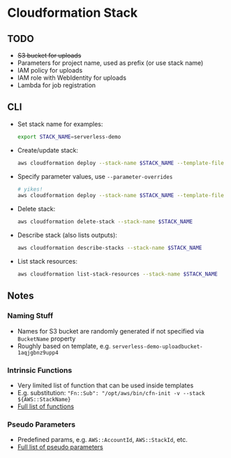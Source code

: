 # Cloudformation Stack

## TODO

- ~~S3 bucket for uploads~~
- Parameters for project name, used as prefix (or use stack name)
- IAM policy for uploads
- IAM role with WebIdentity for uploads
- Lambda for job registration

## CLI

- Set stack name for examples:

    ```sh
    export STACK_NAME=serverless-demo
    ```

- Create/update stack:

    ```sh
    aws cloudformation deploy --stack-name $STACK_NAME --template-file stack.json
    ```

- Specify parameter values, use `--parameter-overrides`

    ```sh
    # yikes!
    aws cloudformation deploy --stack-name $STACK_NAME --template-file stack.json --parameter-overrides ProjectName=ServerlessDemo
    ```

- Delete stack:

    ```sh
    aws cloudformation delete-stack --stack-name $STACK_NAME
    ```

- Describe stack (also lists outputs):

    ```sh
    aws cloudformation describe-stacks --stack-name $STACK_NAME
    ```

- List stack resources:

    ```sh
    aws cloudformation list-stack-resources --stack-name $STACK_NAME
    ```

## Notes

### Naming Stuff

- Names for S3 bucket are randomly generated if not specified via `BucketName` property
- Roughly based on template, e.g. `serverless-demo-uploadbucket-1aqjgbnz9upp4`

### Intrinsic Functions

- Very limited list of function that can be used inside templates
- E.g. substitution: `"Fn::Sub": "/opt/aws/bin/cfn-init -v --stack ${AWS::StackName}`
- [Full list of functions](http://docs.aws.amazon.com/AWSCloudFormation/latest/UserGuide/intrinsic-function-reference.html)

### Pseudo Parameters

- Predefined params, e.g. `AWS::AccountId`, `AWS::StackId`, etc.
- [Full list of pseudo parameters](http://docs.aws.amazon.com/AWSCloudFormation/latest/UserGuide/pseudo-parameter-reference.html)
